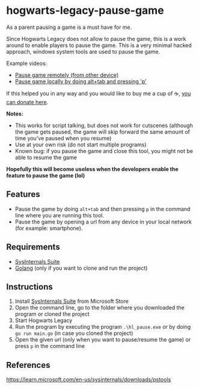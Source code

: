 # hogwarts-legacy-pause-game

As a parent pausing a game is a must have for me.

Since Hogwarts Legacy does not allow to pause the game, this is a work around to enable players to pause the game. This is a very minimal hacked approach, windows system tools are used to pause the game.

Example videos:
* [Pause game remotely (from other device)](https://www.youtube.com/watch?v=yHBkuH7SgME)
* [Pause game locally by doing alt+tab and pressing 'p'](https://www.youtube.com/watch?v=2GVgz_MCS-M)

If this helped you in any way and you would like to buy me a cup of ☕, [you can donate here](https://www.paypal.com/donate/?hosted_button_id=M29WRLEENT5MA).

**Notes:**

* This works for script talking, but does not work for cutscenes (although the game gets paused, the game will skip forward the same amount of time you've paused when you resume)
* Use at your own risk (do not start multiple programs)
* Known bug: if you pause the game and close this tool, you might not be able to resume the game

**Hopefully this will become useless when the developers enable the feature to pause the game (lol)**

## Features

* Pause the game by doing `alt+tab` and then pressing `p` in the command line where you are running this tool.
* Pause the game by opening a url from any device in your local network (for example: smartphone).


## Requirements
* [SysInternals Suite](https://apps.microsoft.com/store/detail/sysinternals-suite/9P7KNL5RWT25?hl=pt-pt&gl=pt&rtc=1)
* [Golang](https://go.dev/dl/) (only if you want to clone and run the project)

## Instructions

1. Install [SysInternals Suite](https://apps.microsoft.com/store/detail/sysinternals-suite/9P7KNL5RWT25?hl=pt-pt&gl=pt&rtc=1) from Microsoft Store
2. Open the command line, go to the folder where you downloaded the program or cloned the project
3. Start Hogwarts Legacy 
4. Run the program by executing the program `.\hl_pause.exe` or by doing `go run main.go` (in case you cloned the project)
5. Open the given url (only when you want to pause/resume the game) or press `p` in the command line


## References

https://learn.microsoft.com/en-us/sysinternals/downloads/pstools